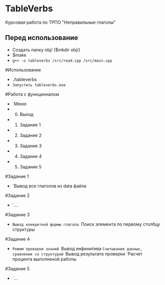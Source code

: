 ﻿# TableVerbs
Курсовая работа по ТРПО "Неправильные глаголы"

## Перед использование
* Создать папку obj/ ($mkdir obj/)
* $make
* `g++ -o tableverbs /src/read.cpp /src/main.cpp`

#Использование
* ./tableverbs
* `Запустить tableverbs.exe`

#Работа с функционалом
* `Меню
* 0. Выход
* 1. Задание 1
* 2. Задание 2
* 3. Задание 3
* 4. Задание 4
* 5. Задание 5

#Задание 1
* `Вывод все глаголов из data файла

#Задание 2
* `...

#Задание 3
* `Вывод конкретной формы глагола
`Поиск элемента по первому столбцу структуры

#Задание 4
* `Режим проверки знаний
`Вывод инфинитива
`Считывание данных, сравнение со структурой
`Вывод результата проверки
`Расчет процента выполненой работы

#Задание 5
* `...